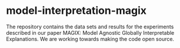 # model-interpretation-magix
The repository contains the data sets and results for the experiments described in our paper MAGIX: Model Agnostic Globally Interpretable Explanations. We are working towards making the code open source. 
